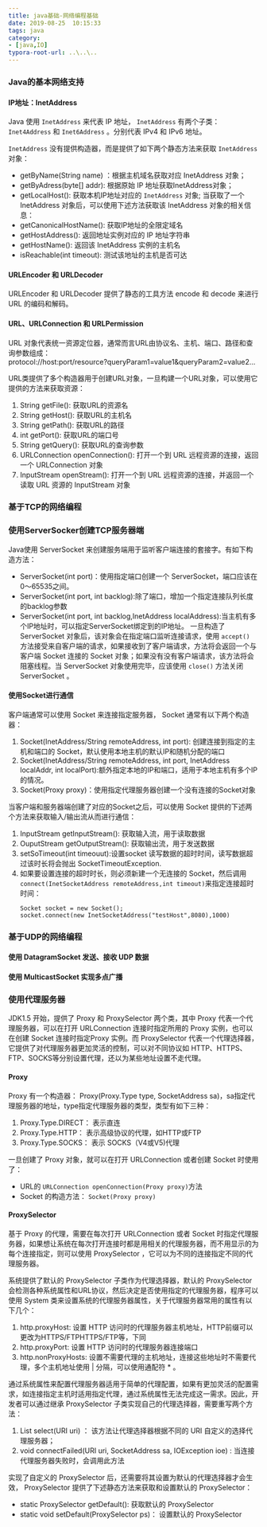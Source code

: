 ```yaml
---
title: java基础-网络编程基础
date: 2019-08-25  10:15:33
tags: java          
category: 
- [java,IO]
typora-root-url: ..\..\..
---
```


### Java的基本网络支持

#### IP地址：InetAddress
Java 使用 `InetAddress` 来代表 IP 地址， `InetAddress` 有两个子类： `Inet4Address` 和 `Inet6Address` 。分别代表 IPv4 和 IPv6 地址。

`InetAddress` 没有提供构造器，而是提供了如下两个静态方法来获取 `InetAddress` 对象：
+ getByName(String name) ：根据主机域名获取对应 InetAddress 对象；
+ getByAdress(byte[] addr): 根据原始 IP 地址获取InetAddress对象；
+ getLocalHost(): 获取本机IP地址对应的 `InetAddress` 对象;
当获取了一个 InetAddress 对象后，可以使用下述方法获取该 InetAddress 对象的相关信息：
+ getCanonicalHostName(): 获取IP地址的全限定域名
+ getHostAddress(): 返回地址实例对应的 IP 地址字符串
+ getHostName(): 返回该 InetAddress 实例的主机名
+ isReachable(int timeout): 测试该地址的主机是否可达

#### URLEncoder 和 URLDecoder
URLEncoder 和 URLDecoder 提供了静态的工具方法 encode 和 decode 来进行 URL 的编码和解码。

#### URL、URLConnection 和 URLPermission
URL 对象代表统一资源定位器，通常而言URL由协议名、主机、端口、路径和查询参数组成：  
protocol://host:port/resource?queryParam1=value1&queryParam2=value2...

URL类提供了多个构造器用于创建URL对象，一旦构建一个URL对象，可以使用它提供的方法来获取资源：
1. String getFile(): 获取URL的资源名
2. String getHost(): 获取URL的主机名
3. String getPath(): 获取URL的路径
4. int getPort(): 获取URL的端口号
5. String getQuery(): 获取URL的查询参数
6. URLConnection openConnection(): 打开一个到 URL 远程资源的连接，返回一个 URLConnection 对象
7. InputStream openStream(): 打开一个到 URL 远程资源的连接，并返回一个读取 URL 资源的 InputStream 对象

### 基于TCP的网络编程
### 使用ServerSocker创建TCP服务器端
Java使用 ServerSocket 来创建服务端用于监听客户端连接的套接字。有如下构造方法：
+ ServerSocket(int port)：使用指定端口创建一个 ServerSocket，端口应该在 0～65535之间。
+ ServerSocket(int port, int backlog):除了端口，增加一个指定连接队列长度的backlog参数
+ ServerSocket(int port, int backlog,InetAddress localAddress):当主机有多个IP地址时，可以指定ServerSocket绑定到的IP地址。
一旦构造了 ServerSocket 对象后，该对象会在指定端口监听连接请求，使用 `accept()` 方法接受来自客户端的请求，如果接收到了客户端请求，方法将会返回一个与客户端 Socket 连接的 Socket 对象；如果没有没有客户端请求，该方法将会阻塞线程。当 ServerSocket 对象使用完毕，应该使用 `close()` 方法关闭 ServerSocket 。

#### 使用Socket进行通信
客户端通常可以使用 Socket 来连接指定服务器， Socket 通常有以下两个构造器：
1. Socket(InetAddress/String remoteAddress, int port): 创建连接到指定的主机和端口的 Socket，默认使用本地主机的默认IP和随机分配的端口
2. Socket(InetAddress/String remoteAddress, int port, InetAddress localAddr, int localPort):额外指定本地的IP和端口，适用于本地主机有多个IP的情况。
3. Socket(Proxy proxy)：使用指定代理服务器创建一个没有连接的Socket对象

当客户端和服务器端创建了对应的Socket之后，可以使用 Socket 提供的下述两个方法来获取输入/输出流从而进行通信：
1. InputStream getInputStream(): 获取输入流，用于读取数据
2. OuputStream getOutputStream(): 获取输出流，用于发送数据
3. setSoTimeout(int timeouut):设置socket 读写数据的超时时间，读写数据超过该时长将会抛出 SocketTimeoutException.
4. 如果要设置连接的超时时长，则必须新建一个无连接的 Socket，然后调用 `connect(InetSocketAddress remoteAddress,int timeout)`来指定连接超时时间：
   ```
   Socket socket = new Socket(); 
   socket.connect(new InetSocketAddress("testHost",8080),1000)
   ```
### 基于UDP的网络编程

#### 使用 DatagramSocket 发送、接收 UDP 数据

#### 使用 MulticastSocket 实现多点广播

### 使用代理服务器
JDK1.5 开始，提供了 Proxy 和 ProxySelector 两个类，其中 Proxy 代表一个代理服务器，可以在打开 URLConnection 连接时指定所用的 Proxy 实例，也可以在创建 Socket 连接时指定Proxy 实例。而 ProxySelector 代表一个代理选择器，它提供了对代理服务器更加灵活的控制，可以对不同协议如 HTTP、HTTPS、FTP、SOCKS等分别设置代理，还以为某些地址设置不走代理。

#### Proxy
Proxy 有一个构造器： Proxy(Proxy.Type type, SocketAddress sa)，sa指定代理服务器的地址，type指定代理服务器的类型，类型有如下三种：
1. Proxy.Type.DIRECT： 表示直连
2. Proxy.Type.HTTP： 表示高级协议的代理，如HTTP或FTP
3. Proxy.Type.SOCKS： 表示 SOCKS（V4或V5)代理

一旦创建了 Proxy 对象，就可以在打开 URLConnection 或者创建 Socket 时使用了：
+ URL的 `URLConnection openConnection(Proxy proxy)`方法
+ Socket 的构造方法： `Socket(Proxy proxy)`

#### ProxySelector
基于 Proxy 的代理，需要在每次打开 URLConnection 或者 Socket 时指定代理服务器，如果想让系统在每次打开连接时都是用相关的代理服务器，而不用显示的为每个连接指定，则可以使用 ProxySelector ，它可以为不同的连接指定不同的代理服务器。

系统提供了默认的 ProxySelector 子类作为代理选择器，默认的 ProxySelector 会检测各种系统属性和URL协议，然后决定是否使用指定的代理服务器，程序可以使用 System 类来设置系统的代理服务器属性，关于代理服务器常用的属性有以下几个：
1. http.proxyHost: 设置 HTTP 访问时的代理服务器主机地址，HTTP前缀可以更改为HTTPS/FTPHTTPS/FTP等，下同
2. http.proxyPort: 设置 HTTP 访问时的代理服务器连接端口
3. http.nonProxyHosts: 设置不需要代理的主机地址，连接这些地址时不需要代理，多个主机地址使用 | 分隔，可以使用通配符 * 。

通过系统属性来配置代理服务器适用于简单的代理配置，如果有更加灵活的配置需求，如连接指定主机时适用指定代理，通过系统属性无法完成这一需求。因此，开发者可以通过继承 ProxySelector 子类实现自己的代理选择器，需要重写两个方法：
1. List<Proxy> select(URI uri) ： 该方法让代理选择器根据不同的 URI 自定义的选择代理服务器；
2. void connectFailed(URI uri, SocketAddress sa, IOException ioe) : 当连接代理服务器失败时，会调用此方法

实现了自定义的 ProxySelector 后，还需要将其设置为默认的代理选择器才会生效， ProxySelector 提供了下述静态方法来获取和设置默认的 ProxySelector：
+ static ProxySelector getDefault(): 获取默认的 ProxySelector
+ static void setDefault(ProxySelector ps)： 设置默认的 ProxySelector